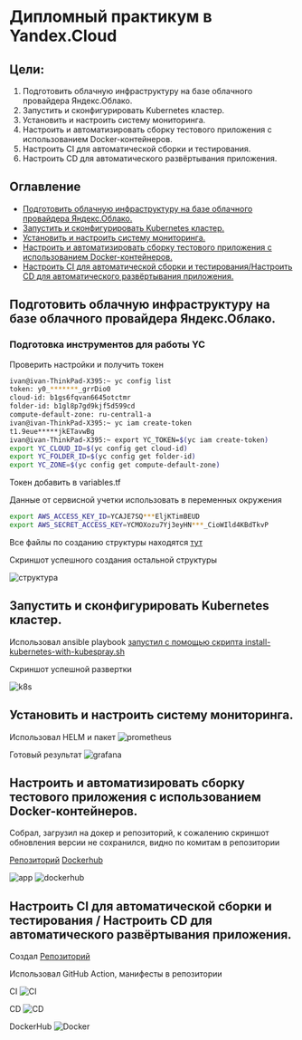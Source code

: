 # Дипломный практикум в Yandex.Cloud

## Цели:

1. Подготовить облачную инфраструктуру на базе облачного провайдера Яндекс.Облако.
2. Запустить и сконфигурировать Kubernetes кластер.
3. Установить и настроить систему мониторинга.
4. Настроить и автоматизировать сборку тестового приложения с использованием Docker-контейнеров.
5. Настроить CI для автоматической сборки и тестирования.
6. Настроить CD для автоматического развёртывания приложения.


## Оглавление
* [Подготовить облачную инфраструктуру на базе облачного провайдера Яндекс.Облако.](#1)
* [Запустить и сконфигурировать Kubernetes кластер.](#2)
* [Установить и настроить систему мониторинга.](#3)
* [Настроить и автоматизировать сборку тестового приложения с использованием Docker-контейнеров.](#4)
* [Настроить CI для автоматической сборки и тестирования/Настроить CD для автоматического развёртывания приложения.](#5)


<a id="1"></a> 
## Подготовить облачную инфраструктуру на базе облачного провайдера Яндекс.Облако.

### Подготовка инструментов для работы YC

Проверить настройки и получить токен

```bash
ivan@ivan-ThinkPad-X395:~ yc config list
token: y0_*******_grrDio0
cloud-id: b1gs6fqvan6645otctmr
folder-id: b1gl8p7gd9kjf5d599cd
compute-default-zone: ru-central1-a
ivan@ivan-ThinkPad-X395:~ yc iam create-token
t1.9eue*****jkETavwBg
ivan@ivan-ThinkPad-X395:~ export YC_TOKEN=$(yc iam create-token)
export YC_CLOUD_ID=$(yc config get cloud-id)
export YC_FOLDER_ID=$(yc config get folder-id)
export YC_ZONE=$(yc config get compute-default-zone)
```

Токен добавить в variables.tf

Данные от сервисной учетки использовать в переменных окружения

```bash
export AWS_ACCESS_KEY_ID=YCAJE7SQ***EljKTimBEUD
export AWS_SECRET_ACCESS_KEY=YCMOXozu7Yj3eyHN***_CioWIld4KBdTkvP
```

Все файлы по созданию структуры находятся [тут](https://github.com/northsilver/devOPS_tutorial/tree/master/Files/diplom/terraform)

Скриншот успешного создания остальной структуры

![структура](https://github.com/northsilver/devOPS_tutorial/blob/master/PICtures/Screenshot%20from%202024-02-13%2022-03-35.png)

<a id="2"></a> 
## Запустить и сконфигурировать Kubernetes кластер.

Использовал ansible playbook [запустил с помощью скрипта install-kubernetes-with-kubespray.sh](https://github.com/northsilver/devOPS_tutorial/tree/master/Files/diplom/ansible)

Скриншот успешной развертки

![k8s](https://github.com/northsilver/devOPS_tutorial/blob/master/PICtures/Screenshot%20from%202024-02-13%2022-06-37.png)

<a id="3"></a> 
## Установить и настроить систему мониторинга.

Использовал HELM и пакет ![prometheus](https://github.com/northsilver/devOPS_tutorial/blob/master/PICtures/Screenshot%20from%202024-02-13%2022-07-44.png)

Готовый результат ![grafana](https://github.com/northsilver/devOPS_tutorial/blob/master/PICtures/Screenshot%20from%202024-02-13%2019-21-49.png)

<a id="4"></a> 
## Настроить и автоматизировать сборку тестового приложения с использованием Docker-контейнеров.

Собрал, загрузил на докер и репозиторий, к сожалению скриншот обновления версии не сохранился, видно по комитам в репозитории

[Репозиторий](https://github.com/northsilver/webapp-ipcheck-devops)
[Dockerhub](https://hub.docker.com/repository/docker/northsilver/webapp-ipcheck-devops/general)

![app](https://github.com/northsilver/devOPS_tutorial/blob/master/PICtures/Screenshot%20from%202024-02-13%2019-21-27.png)
![dockerhub](https://github.com/northsilver/devOPS_tutorial/blob/master/PICtures/Screenshot%20from%202024-02-13%2021-05-06.png)

<a id="5"></a> 
## Настроить CI для автоматической сборки и тестирования / Настроить CD для автоматического развёртывания приложения.

Создал [Репозиторий](https://github.com/northsilver/ci-cd)

Использовал GitHub Action, манифесты в репозитории

CI
![CI](https://github.com/northsilver/devOPS_tutorial/blob/master/PICtures/Screenshot%20from%202024-02-13%2021-06-40.png)

CD
![CD](https://github.com/northsilver/devOPS_tutorial/blob/master/PICtures/Screenshot%20from%202024-02-13%2021-44-59.png)

DockerHub
![Docker](https://github.com/northsilver/devOPS_tutorial/blob/master/PICtures/Screenshot%20from%202024-02-13%2021-45-09.png)